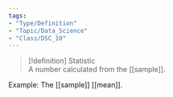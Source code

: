 ```yaml
---  
tags:  
- "Type/Definition"  
- "Topic/Data_Science"  
- "Class/DSC_10"  
---  
```

  
> [!definition] Statistic  
> A number calculated from the [[sample]].  
  
Example: The [[sample]] [[mean]].  
